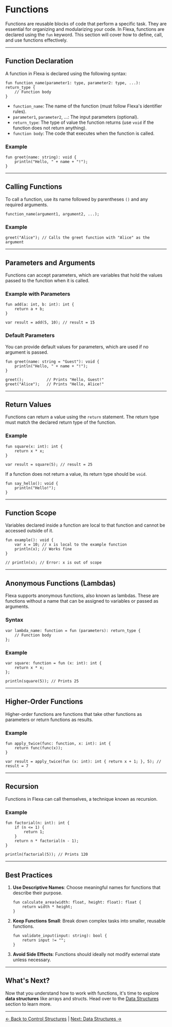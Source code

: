 # Functions

Functions are reusable blocks of code that perform a specific task. They are essential for organizing and modularizing your code. In Flexa, functions are declared using the `fun` keyword. This section will cover how to define, call, and use functions effectively.

---

## Function Declaration

A function in Flexa is declared using the following syntax:

```flexa
fun function_name(parameter1: type, parameter2: type, ...): return_type {
    // Function body
}
```

- `function_name`: The name of the function (must follow Flexa's identifier rules).
- `parameter1`, `parameter2`, ...: The input parameters (optional).
- `return_type`: The type of value the function returns (use `void` if the function does not return anything).
- `function body`: The code that executes when the function is called.

### Example
```flexa
fun greet(name: string): void {
    println("Hello, " + name + "!");
}
```

---

## Calling Functions

To call a function, use its name followed by parentheses `()` and any required arguments.

```flexa
function_name(argument1, argument2, ...);
```

### Example
```flexa
greet("Alice"); // Calls the greet function with "Alice" as the argument
```

---

## Parameters and Arguments

Functions can accept parameters, which are variables that hold the values passed to the function when it is called.

### Example with Parameters
```flexa
fun add(a: int, b: int): int {
    return a + b;
}

var result = add(5, 10); // result = 15
```

### Default Parameters
You can provide default values for parameters, which are used if no argument is passed.

```flexa
fun greet(name: string = "Guest"): void {
    println("Hello, " + name + "!");
}

greet();          // Prints "Hello, Guest!"
greet("Alice");   // Prints "Hello, Alice!"
```

---

## Return Values

Functions can return a value using the `return` statement. The return type must match the declared return type of the function.

### Example
```flexa
fun square(x: int): int {
    return x * x;
}

var result = square(5); // result = 25
```

If a function does not return a value, its return type should be `void`.

```flexa
fun say_hello(): void {
    println("Hello!");
}
```

---

## Function Scope

Variables declared inside a function are local to that function and cannot be accessed outside of it.

```flexa
fun example(): void {
    var x = 10; // x is local to the example function
    println(x); // Works fine
}

// println(x); // Error: x is out of scope
```

---

## Anonymous Functions (Lambdas)

Flexa supports anonymous functions, also known as lambdas. These are functions without a name that can be assigned to variables or passed as arguments.

### Syntax
```flexa
var lambda_name: function = fun (parameters): return_type {
    // Function body
};
```

### Example
```flexa
var square: function = fun (x: int): int {
    return x * x;
};

println(square(5)); // Prints 25
```

---

## Higher-Order Functions

Higher-order functions are functions that take other functions as parameters or return functions as results.

### Example
```flexa
fun apply_twice(func: function, x: int): int {
    return func(func(x));
}

var result = apply_twice(fun (x: int): int { return x + 1; }, 5); // result = 7
```

---

## Recursion

Functions in Flexa can call themselves, a technique known as recursion.

### Example
```flexa
fun factorial(n: int): int {
    if (n <= 1) {
        return 1;
    }
    return n * factorial(n - 1);
}

println(factorial(5)); // Prints 120
```

---

## Best Practices

1. **Use Descriptive Names**: Choose meaningful names for functions that describe their purpose.
   ```flexa
   fun calculate_area(width: float, height: float): float {
       return width * height;
   }
   ```

2. **Keep Functions Small**: Break down complex tasks into smaller, reusable functions.
   ```flexa
   fun validate_input(input: string): bool {
       return input != "";
   }
   ```

3. **Avoid Side Effects**: Functions should ideally not modify external state unless necessary.

---

## What's Next?

Now that you understand how to work with functions, it's time to explore **data structures** like arrays and structs. Head over to the [Data Structures](data-structures) section to learn more.

---

[← Back to Control Structures](control-structures) | [Next: Data Structures →](data-structures)
